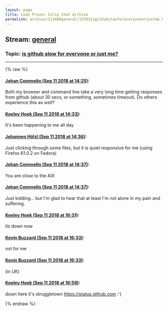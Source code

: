 ```yaml
---
layout: page
title: Lean Prover Zulip Chat Archive 
permalink: archive/113488general/32593isgithubslowforeveryoneorjustme.html
---
```


## Stream: [general](index.html)
### Topic: [is github slow for everyone or just me?](32593isgithubslowforeveryoneorjustme.html)

---


{% raw %}
#### [ Johan Commelin (Sep 11 2018 at 14:25)](https://leanprover.zulipchat.com/#narrow/stream/113488-general/topic/is%20github%20slow%20for%20everyone%20or%20just%20me%3F/near/133728163):
<p>Both my browser and command line take a very long time getting responses from github (about 30 secs, or something, sometimes timeout). Do others experience this as well?</p>

#### [ Keeley Hoek (Sep 11 2018 at 14:33)](https://leanprover.zulipchat.com/#narrow/stream/113488-general/topic/is%20github%20slow%20for%20everyone%20or%20just%20me%3F/near/133728568):
<p>It's been happening to me all day</p>

#### [ Johannes Hölzl (Sep 11 2018 at 14:36)](https://leanprover.zulipchat.com/#narrow/stream/113488-general/topic/is%20github%20slow%20for%20everyone%20or%20just%20me%3F/near/133728717):
<p>Just clicking through some files, but it is quiet responsive for me (using Firefox 61.0.2 on Fedora)</p>

#### [ Johan Commelin (Sep 11 2018 at 14:37)](https://leanprover.zulipchat.com/#narrow/stream/113488-general/topic/is%20github%20slow%20for%20everyone%20or%20just%20me%3F/near/133728735):
<p>You are close to the AIX</p>

#### [ Johan Commelin (Sep 11 2018 at 14:37)](https://leanprover.zulipchat.com/#narrow/stream/113488-general/topic/is%20github%20slow%20for%20everyone%20or%20just%20me%3F/near/133728775):
<p>Just kidding... but I'm glad to hear that at least I'm not alone in my pain and suffering.</p>

#### [ Keeley Hoek (Sep 11 2018 at 16:31)](https://leanprover.zulipchat.com/#narrow/stream/113488-general/topic/is%20github%20slow%20for%20everyone%20or%20just%20me%3F/near/133736398):
<p>its down now</p>

#### [ Kevin Buzzard (Sep 11 2018 at 16:33)](https://leanprover.zulipchat.com/#narrow/stream/113488-general/topic/is%20github%20slow%20for%20everyone%20or%20just%20me%3F/near/133736550):
<p>not for me</p>

#### [ Kevin Buzzard (Sep 11 2018 at 16:33)](https://leanprover.zulipchat.com/#narrow/stream/113488-general/topic/is%20github%20slow%20for%20everyone%20or%20just%20me%3F/near/133736552):
<p>(in UK)</p>

#### [ Keeley Hoek (Sep 11 2018 at 16:59)](https://leanprover.zulipchat.com/#narrow/stream/113488-general/topic/is%20github%20slow%20for%20everyone%20or%20just%20me%3F/near/133738454):
<p>down here it's struggletown <a href="https://status.github.com" target="_blank" title="https://status.github.com">https://status.github.com</a> :'(</p>


{% endraw %}
